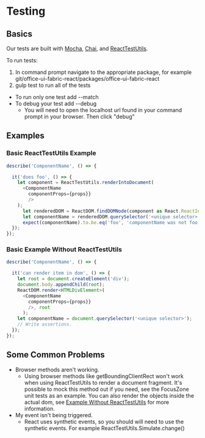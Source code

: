 # Testing

## Basics

Our tests are built with [Mocha](https://mochajs.org/), [Chai](http://chaijs.com/), and
[ReactTestUtils](https://facebook.github.io/react/docs/test-utils.html).

To run tests:

1. In command prompt navigate to the appropriate package, for example git/office-ui-fabric-react/packages/office-ui-fabric-react
2. gulp test to run all of the tests
  * To run only one test add --match <Testname>
  * To debug your test add --debug
    * You will need to open the localhost url found in your command prompt in your browser. Then click "debug"

## Examples

### Basic ReactTestUtils Example
```typescript
describe('ComponentName', () => {

  it('does foo', () => {
    let component = ReactTestUtils.renderIntoDocument(
      <ComponentName
        componentProps={props}}
        />
    );
      let renderedDOM = ReactDOM.findDOMNode(component as React.ReactInstance);
      let componentName = renderedDOM.querySelector('<unique selector>');
      expect(componentName).to.be.eq('foo', 'componentName was not foo');
  });
});
```

### Basic Example Without ReactTestUtils

```typescript
describe('ComponentName', () => {

  it('can render item in dom', () => {
    let root = document.createElement('div');
    document.body.appendChild(root);
    ReactDOM.render<HTMLDivElement>(
      <ComponentName
        componentProps={props}}
        />, root
      );
    let componentName = document.querySelector('<unique selector>');
    // Write assertions.
  });
});
```

## Some Common Problems

* Browser methods aren't working.
  * Using browser methods like getBoundingClientRect won't work when using ReactTestUtils to render a document fragment. It's possible to mock this method out if you need, see the FocusZone unit tests as an example. You can also render the objects inside the actual dom, see [Example Without ReactTestUtils](#basic-example-without-reacttestutils) for more information.
* My event isn't being triggered.
  * React uses synthetic events, so you should will need to use the synthetic events. For example ReactTestUtils.Simulate.change(<yourelement>)